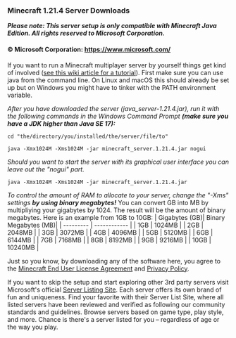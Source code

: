 ### Minecraft 1.21.4 Server Downloads
***Please note: This server setup is only compatible with Minecraft Java Edition. All rights reserved to Microsoft Corporation.***
#### © Microsoft Corporation: https://www.microsoft.com/

If you want to run a Minecraft multiplayer server by yourself things get kind of involved ([see this wiki article for a tutorial](https://minecraft.wiki/w/Tutorials/Setting_up_a_server)). First make sure you can use java from the command line. On Linux and macOS this should already be set up but on Windows you might have to tinker with the PATH environment variable.

*After you have downloaded the server (java_server-1.21.4.jar), run it with the following commands in the Windows Command Prompt **(make sure you have a JDK higher than Java SE 17):***

`cd "the/directory/you/installed/the/server/file/to"`

`java -Xmx1024M -Xms1024M -jar minecraft_server.1.21.4.jar nogui`

*Should you want to start the server with its graphical user interface you can leave out the "nogui" part.*

`java -Xmx1024M -Xms1024M -jar minecraft_server.1.21.4.jar`

*To control the amount of RAM to allocate to your server, change the "-Xms" settings **by using binary megabytes!***
You can convert GB into MB by multipliying your gigabytes by 1024. The result will be the amount of binary megabytes. Here is an example from 1GB to 10GB:
| Gigabytes (GB)| Binary Megabytes (MB)|
| --------- | ------------ |
| 1GB | 1024MB |
| 2GB | 2048MB |
| 3GB | 3072MB |
| 4GB | 4096MB |
| 5GB | 5120MB |
| 6GB | 6144MB |
| 7GB | 7168MB |
| 8GB | 8192MB |
| 9GB | 9216MB |
| 10GB | 10240MB |

Just so you know, by downloading any of the software here, you agree to the [Minecraft End User License Agreement](https://www.minecraft.net/en-us/eula) and [Privacy Policy](https://www.microsoft.com/en-gb/privacy/privacystatement).

If you want to skip the setup and start exploring other 3rd party servers visit Microsoft's official [Server Listing Site](http://aka.ms/verifiedservers). Each server offers its own brand of fun and uniqueness. Find your favorite with their Server List Site, where all listed servers have been reviewed and verified as following our community standards and guidelines. Browse servers based on game type, play style, and more. Chance is there's a server listed for you – regardless of age or the way you play.
